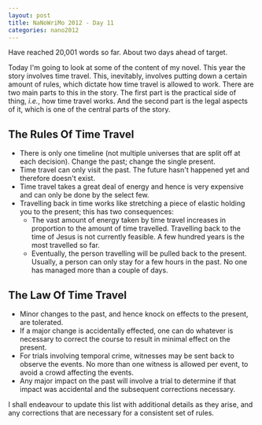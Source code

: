 ```yaml
---
layout: post
title: NaNoWriMo 2012 - Day 11
categories: nano2012
---
```

Have reached 20,001 words so far.  About two days ahead of target.

Today I'm going to look at some of the content of my novel.  This year the story involves time travel.  This, inevitably, involves putting down a certain amount of rules, which dictate how time travel is allowed to work.  There are two main parts to this in the story.  The first part is the practical side of thing, _i.e._, how time travel works.  And the second part is the legal aspects of it, which is one of the central parts of the story.

The Rules Of Time Travel
--

* There is only one timeline (not multiple universes that are split off at each decision).  Change the past; change the single present.
* Time travel can only visit the past.  The future hasn't happened yet and therefore doesn't exist.
* Time travel takes a great deal of energy and hence is very expensive and can only be done by the select few.
* Travelling back in time works like stretching a piece of elastic holding you to the present; this has two consequences:
  * The vast amount of energy taken by time travel increases in proportion to the amount of time travelled.  Travelling back to the time of Jesus is not currently feasible.  A few hundred years is the most travelled so far.
  * Eventually, the person travelling will be pulled back to the present.  Usually, a person can only stay for a few hours in the past.  No one has managed more than a couple of days.

The Law Of Time Travel
--

* Minor changes to the past, and hence knock on effects to the present, are tolerated.
* If a major change is accidentally effected, one can do whatever is necessary to correct the course to result in minimal effect on the present.
* For trials involving temporal crime, witnesses may be sent back to observe the events.  No more than one witness is allowed per event, to avoid a crowd affecting the events.
* Any major impact on the past will involve a trial to determine if that impact was accidental and the subsequent corrections necessary.

I shall endeavour to update this list with additional details as they arise, and any corrections that are necessary for a consistent set of rules.

